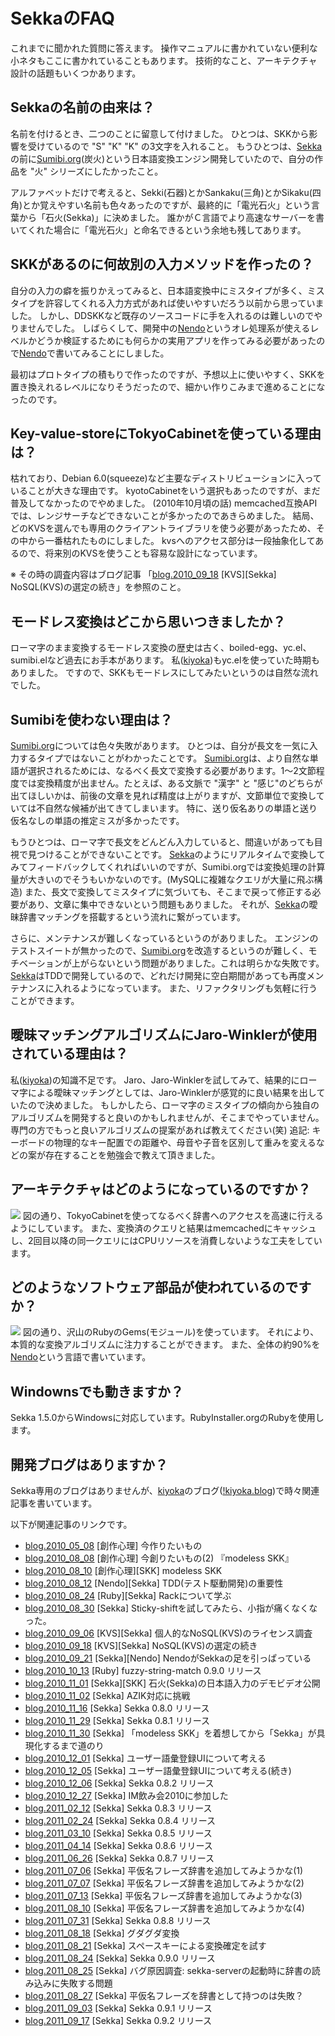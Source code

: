 # SekkaのFAQ

これまでに聞かれた質問に答えます。
操作マニュアルに書かれていない便利な小ネタもここに書かれていることもあります。
技術的なこと、アーキテクチャ設計の話題もいくつかあります。


## Sekkaの名前の由来は？
名前を付けるとき、二つのことに留意して付けました。
ひとつは、SKKから影響を受けているので "S" "K" "K" の3文字を入れること。
もうひとつは、[Sekka](https://github.com/kiyoka/sekka)の前に[Sumibi.org](Sumibi.org)(炭火)という日本語変換エンジン開発していたので、自分の作品を "火" シリーズにしたかったこと。

アルファベットだけで考えると、Sekki(石器)とかSankaku(三角)とかSikaku(四角)とか覚えやすい名前も色々あったのですが、最終的に「電光石火」という言葉から「石火(Sekka)」に決めました。
誰かがＣ言語でより高速なサーバーを書いてくれた場合に「電光石火」と命名できるという余地も残してあります。


## SKKがあるのに何故別の入力メソッドを作ったの？
自分の入力の癖を振りかえってみると、日本語変換中にミスタイプが多く、ミスタイプを許容してくれる入力方式があれば使いやすいだろう以前から思っていました。
しかし、DDSKKなど既存のソースコードに手を入れるのは難しいのでやりませんでした。
しばらくして、開発中の[Nendo](https://github.com/kiyoka/nendo)というオレ処理系が使えるレベルかどうか検証するためにも何らかの実用アプリを作ってみる必要があったので[Nendo](https://github.com/kiyoka/nendo)で書いてみることにしました。

最初はプロトタイプの積もりで作ったのですが、予想以上に使いやすく、SKKを置き換えれるレベルになりそうだったので、細かい作りこみまで進めることになったのです。


## Key-value-storeにTokyoCabinetを使っている理由は？
枯れており、Debian 6.0(squeeze)など主要なディストリビューションに入っていることが大きな理由です。
kyotoCabinetをいう選択もあったのですが、まだ普及してなかったのでやめました。 (2010年10月頃の話)
memcached互換APIでは、レンジサーチなどできないことが多かったのであきらめました。
結局、どのKVSを選んでも専用のクライアントライブラリを使う必要があったため、その中から一番枯れたものにしました。
kvsへのアクセス部分は一段抽象化してあるので、将来別のKVSを使うことも容易な設計になっています。

※ その時の調査内容はブログ記事 「[blog.2010_09_18](https://kiyoka.github.io/blog-archive/2010/09/18/post/) [KVS][Sekka] NoSQL(KVS)の選定の続き」を参照のこと。


## モードレス変換はどこから思いつきましたか？
ローマ字のまま変換するモードレス変換の歴史は古く、boiled-egg、yc.el、sumibi.elなど過去にお手本があります。
私([kiyoka](kiyoka))もyc.elを使っていた時期もありました。
ですので、SKKもモードレスにしてみたいというのは自然な流れでした。


## Sumibiを使わない理由は？
[Sumibi.org](Sumibi.org)については色々失敗があります。
ひとつは、自分が長文を一気に入力するタイプではないことがわかったことです。
[Sumibi.org](Sumibi.org)は、より自然な単語が選択されるためには、なるべく長文で変換する必要があります。1〜2文節程度では変換精度が出ません。たとえば、ある文脈で "漢字" と "感じ"のどちらが出てほしいかは、前後の文章を見れば精度は上がりますが、文節単位で変換していては不自然な候補が出てきてしまいます。
特に、送り仮名ありの単語と送り仮名なしの単語の推定ミスが多かったです。

もうひとつは、ローマ字で長文をどんどん入力していると、間違いがあっても目視で見つけることができないことです。
[Sekka](https://github.com/kiyoka/sekka)のようにリアルタイムで変換してみてフィードバックしてくれればいいのですが、Sumibi.orgでは変換処理の計算量が大きいのでそうもいかないのです。(MySQLに複雑なクエリが大量に飛ぶ構造)
また、長文で変換してミスタイプに気づいても、そこまで戻って修正する必要があり、文章に集中できないという問題もありました。
それが、[Sekka](https://github.com/kiyoka/sekka)の曖昧辞書マッチングを搭載するという流れに繋がっています。

さらに、メンテナンスが難しくなっているというのがありました。
エンジンのテストスイートが無かったので、[Sumibi.org](Sumibi.org)を改造するというのが難しく、モチベーションが上がらないという問題がありました。これは明らかな失敗です。
[Sekka](https://github.com/kiyoka/sekka)はTDDで開発しているので、どれだけ開発に空白期間があっても再度メンテナンスに入れるようになっています。
また、リファクタリングも気軽に行うことができます。


## 曖昧マッチングアルゴリズムにJaro-Winklerが使用されている理由は？
私([kiyoka](kiyoka))の知識不足です。
Jaro、Jaro-Winklerを試してみて、結果的にローマ字による曖昧マッチングとしては、Jaro-Winklerが感覚的に良い結果を出していたので決めました。
もしかしたら、ローマ字のミスタイプの傾向から独自のアルゴリズムを開発すると良いのかもしれませんが、そこまでやっていません。
専門の方でもっと良いアルゴリズムの提案があれば教えてください(笑)
 追記:
   キーボードの物理的なキー配置での距離や、母音や子音を区別して重みを変えるなどの案が存在することを勉強会で教えて頂きました。


## アーキテクチャはどのようになっているのですか？
![](https://cacoo.com/diagrams/jzRPejte9jsbhbBp-6912B.png)
図の通り、TokyoCabinetを使ってなるべく辞書へのアクセスを高速に行えるようにしています。
また、変換済のクエリと結果はmemcachedにキャッシュし、2回目以降の同一クエリにはCPUリソースを消費しないような工夫をしています。


## どのようなソフトウェア部品が使われているのですか？
![](https://cacoo.com/diagrams/NxyK2rnQkDZPap7S-81C9C.png)
図の通り、沢山のRubyのGems(モジュール)を使っています。
それにより、本質的な変換アルゴリズムに注力することができます。
また、全体の約90%を[Nendo](https://github.com/kiyoka/nendo)という言語で書いています。


## Windownsでも動きますか？
Sekka 1.5.0からWindowsに対応しています。RubyInstaller.orgのRubyを使用します。


## 開発ブログはありますか？
Sekka専用のブログはありませんが、[kiyoka](kiyoka)のブログ([!kiyoka.blog](!kiyoka.blog))で時々関連記事を書いています。

以下が関連記事のリンクです。

- [blog.2010_05_08](https://kiyoka.github.io/blog-archive/2010/05/08/post/) [創作心理] 今作りたいもの
- [blog.2010_08_08](https://kiyoka.github.io/blog-archive/2010/08/08/post/) [創作心理] 今創りたいもの(2) 『modeless SKK』
- [blog.2010_08_10](https://kiyoka.github.io/blog-archive/2010/08/10/post/) [創作心理][SKK] modeless SKK
- [blog.2010_08_12](https://kiyoka.github.io/blog-archive/2010/08/12/post/) [Nendo][Sekka] TDD(テスト駆動開発)の重要性
- [blog.2010_08_24](https://kiyoka.github.io/blog-archive/2010/08/24/post/) [Ruby][Sekka] Rackについて学ぶ
- [blog.2010_08_30](https://kiyoka.github.io/blog-archive/2010/08/30/post/) [Sekka] Sticky-shiftを試してみたら、小指が痛くなくなった。
- [blog.2010_09_06](https://kiyoka.github.io/blog-archive/2010/09/06/post/) [KVS][Sekka] 個人的なNoSQL(KVS)のライセンス調査
- [blog.2010_09_18](https://kiyoka.github.io/blog-archive/2010/09/18/post/) [KVS][Sekka] NoSQL(KVS)の選定の続き
- [blog.2010_09_21](https://kiyoka.github.io/blog-archive/2010/09/21/post/) [Sekka][Nendo] NendoがSekkaの足を引っぱっている
- [blog.2010_10_13](https://kiyoka.github.io/blog-archive/2010/10/13/post/) [Ruby] fuzzy-string-match 0.9.0 リリース
- [blog.2010_11_01](https://kiyoka.github.io/blog-archive/2010/11/01/post/) [Sekka][SKK] 石火(Sekka)の日本語入力のデモビデオ公開
- [blog.2010_11_02](https://kiyoka.github.io/blog-archive/2010/11/02/post/) [Sekka] AZIK対応に挑戦
- [blog.2010_11_16](https://kiyoka.github.io/blog-archive/2010/11/16/post/) [Sekka] Sekka 0.8.0 リリース
- [blog.2010_11_29](https://kiyoka.github.io/blog-archive/2010/11/29/post/) [Sekka] Sekka 0.8.1 リリース
- [blog.2010_11_30](https://kiyoka.github.io/blog-archive/2010/11/30/post/) [Sekka] 「modeless SKK」を着想してから「Sekka」が具現化するまで道のり
- [blog.2010_12_01](https://kiyoka.github.io/blog-archive/2010/12/01/post/) [Sekka] ユーザー語彙登録UIについて考える
- [blog.2010_12_05](https://kiyoka.github.io/blog-archive/2010/12/05/post/) [Sekka] ユーザー語彙登録UIについて考える(続き)
- [blog.2010_12_06](https://kiyoka.github.io/blog-archive/2010/12/06/post/) [Sekka] Sekka 0.8.2 リリース
- [blog.2010_12_27](https://kiyoka.github.io/blog-archive/2010/12/27/post/) [Sekka] IM飲み会2010に参加した
- [blog.2011_02_12](https://kiyoka.github.io/blog-archive/2011/02/12/post/) [Sekka] Sekka 0.8.3 リリース
- [blog.2011_02_24](https://kiyoka.github.io/blog-archive/2011/02/24/post/) [Sekka] Sekka 0.8.4 リリース
- [blog.2011_03_10](https://kiyoka.github.io/blog-archive/2011/03/10/post/) [Sekka] Sekka 0.8.5 リリース
- [blog.2011_04_14](https://kiyoka.github.io/blog-archive/2011/04/14/post/) [Sekka] Sekka 0.8.6 リリース
- [blog.2011_06_26](https://kiyoka.github.io/blog-archive/2011/06/26/post/) [Sekka] Sekka 0.8.7 リリース
- [blog.2011_07_06](https://kiyoka.github.io/blog-archive/2011/07/06/post/) [Sekka] 平仮名フレーズ辞書を追加してみようかな(1)
- [blog.2011_07_07](https://kiyoka.github.io/blog-archive/2011/07/07/post/) [Sekka] 平仮名フレーズ辞書を追加してみようかな(2)
- [blog.2011_07_13](https://kiyoka.github.io/blog-archive/2011/07/13/post/) [Sekka] 平仮名フレーズ辞書を追加してみようかな(3)
- [blog.2011_08_10](https://kiyoka.github.io/blog-archive/2011/08/10/post/) [Sekka] 平仮名フレーズ辞書を追加してみようかな(4)
- [blog.2011_07_31](https://kiyoka.github.io/blog-archive/2011/07/31/post/) [Sekka] Sekka 0.8.8 リリース
- [blog.2011_08_18](https://kiyoka.github.io/blog-archive/2011/08/18/post/) [Sekka] グダグダ変換
- [blog.2011_08_21](https://kiyoka.github.io/blog-archive/2011/08/21/post/) [Sekka] スペースキーによる変換確定を試す
- [blog.2011_08_24](https://kiyoka.github.io/blog-archive/2011/08/24/post/) [Sekka] Sekka 0.9.0 リリース
- [blog.2011_08_25](https://kiyoka.github.io/blog-archive/2011/08/25/post/) [Sekka] バグ原因調査: sekka-serverの起動時に辞書の読み込みに失敗する問題
- [blog.2011_08_27](https://kiyoka.github.io/blog-archive/2011/08/27/post/) [Sekka] 平仮名フレーズを辞書として持つのは失敗？
- [blog.2011_09_03](https://kiyoka.github.io/blog-archive/2011/09/03/post/) [Sekka] Sekka 0.9.1 リリース
- [blog.2011_09_17](https://kiyoka.github.io/blog-archive/2011/09/17/post/) [Sekka] Sekka 0.9.2 リリース

